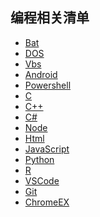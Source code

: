 ## **编程相关清单**

<!-- vim-markdown-toc GFM -->
- [Bat       ]()
- [DOS       ]()
- [Vbs       ]()
- [Android   ]()
- [Powershell]()
- [C         ]()
- [C++       ]()
- [C#        ]()
- [Node      ]()
- [Html      ]()
- [JavaScript]()
- [Python    ]()
- [R         ]()
- [VSCode    ]()
- [Git       ]()
- [ChromeEX  ]()
<!-- vim-markdown-toc -->
